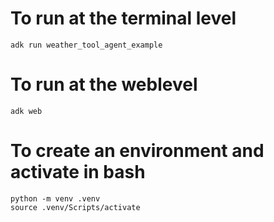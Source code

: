 # To run at the terminal level
    adk run weather_tool_agent_example
# To run at the weblevel
    adk web
# To create an environment and activate in bash
    python -m venv .venv
    source .venv/Scripts/activate
